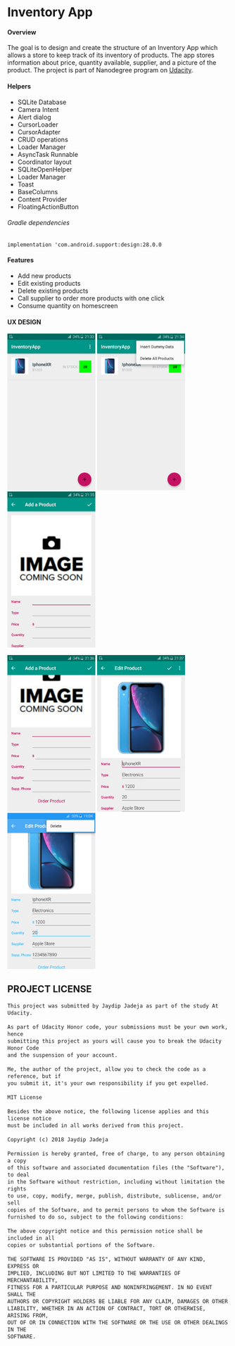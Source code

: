 # Inventory App


#### Overview
The goal is to design and create the structure of an Inventory App which allows a store to keep track of its inventory of products. The app stores information about price, quantity available, supplier, and a picture of the product. The project is part of Nanodegree program on [Udacity](https://www.udacity.com/).

#### Helpers
- SQLite Database
- Camera Intent
- Alert dialog
- CursorLoader
- CursorAdapter
- CRUD operations
- Loader Manager
- AsyncTask Runnable
- Coordinator layout
- SQLiteOpenHelper
- Loader Manager
- Toast
- BaseColumns
- Content Provider
- FloatingActionButton

###### Gradle dependencies
```
implementation 'com.android.support:design:28.0.0
```

#### Features
- Add new products
- Edit existing products
- Delete existing products
- Call supplier to order more products with one click
- Consume quantity on homescreen

#### UX DESIGN

<img src="https://raw.githubusercontent.com/jaydipjadeja/InventoryApp/master/UX/home.png" width="200"/> <img src="https://raw.githubusercontent.com/jaydipjadeja/InventoryApp/master/UX/home_2.png" width="200"/> <img src="https://raw.githubusercontent.com/jaydipjadeja/InventoryApp/master/UX/add_product.png" width="200"/>

<img src="https://raw.githubusercontent.com/jaydipjadeja/InventoryApp/master/UX/add_product_2.png" width="200"/> <img src="https://raw.githubusercontent.com/jaydipjadeja/InventoryApp/master/UX/edit_product.png" width="200"/> <img src="https://raw.githubusercontent.com/jaydipjadeja/InventoryApp/master/UX/edit_product_2.png" width="200"/>

## PROJECT LICENSE
```
This project was submitted by Jaydip Jadeja as part of the study At Udacity.

As part of Udacity Honor code, your submissions must be your own work, hence
submitting this project as yours will cause you to break the Udacity Honor Code
and the suspension of your account.

Me, the author of the project, allow you to check the code as a reference, but if
you submit it, it's your own responsibility if you get expelled.

MIT License

Besides the above notice, the following license applies and this license notice
must be included in all works derived from this project.

Copyright (c) 2018 Jaydip Jadeja

Permission is hereby granted, free of charge, to any person obtaining a copy
of this software and associated documentation files (the "Software"), to deal
in the Software without restriction, including without limitation the rights
to use, copy, modify, merge, publish, distribute, sublicense, and/or sell
copies of the Software, and to permit persons to whom the Software is
furnished to do so, subject to the following conditions:

The above copyright notice and this permission notice shall be included in all
copies or substantial portions of the Software.

THE SOFTWARE IS PROVIDED "AS IS", WITHOUT WARRANTY OF ANY KIND, EXPRESS OR
IMPLIED, INCLUDING BUT NOT LIMITED TO THE WARRANTIES OF MERCHANTABILITY,
FITNESS FOR A PARTICULAR PURPOSE AND NONINFRINGEMENT. IN NO EVENT SHALL THE
AUTHORS OR COPYRIGHT HOLDERS BE LIABLE FOR ANY CLAIM, DAMAGES OR OTHER
LIABILITY, WHETHER IN AN ACTION OF CONTRACT, TORT OR OTHERWISE, ARISING FROM,
OUT OF OR IN CONNECTION WITH THE SOFTWARE OR THE USE OR OTHER DEALINGS IN THE
SOFTWARE.
```
